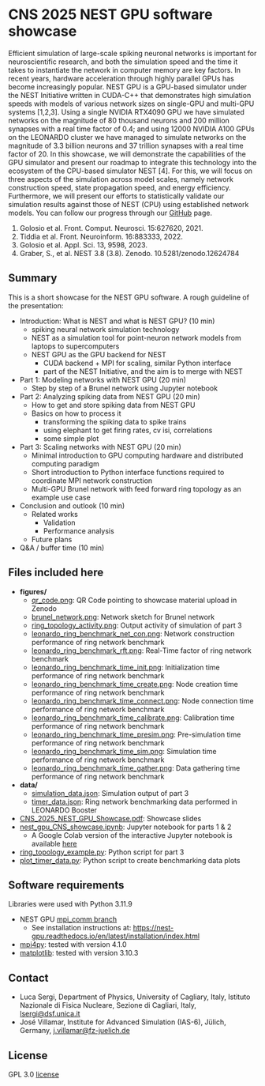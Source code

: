 # CNS 2025 NEST GPU software showcase
Efficient simulation of large-scale spiking neuronal networks is important for neuroscientific research, and both the simulation speed and the time it takes to instantiate the network in computer memory are key factors. In recent years, hardware acceleration through highly parallel GPUs has become increasingly popular. NEST GPU is a GPU-based simulator under the NEST Initiative written in CUDA-C++ that demonstrates high simulation speeds with models of various network sizes on single-GPU and multi-GPU systems [1,2,3].
Using a single NVIDIA RTX4090 GPU we have simulated networks on the magnitude of 80 thousand neurons and 200 million synapses with a real time factor of 0.4; and using 12000 NVIDIA A100 GPUs on the LEONARDO cluster we have managed to simulate networks on the magnitude of 3.3 billion neurons and 37 trillion synapses with a real time factor of 20.
In this showcase, we will demonstrate the capabilities of the GPU simulator and present our roadmap to integrate this technology into the ecosystem of the CPU-based simulator NEST [4].
For this, we will focus on three aspects of the simulation across model scales, namely network construction speed, state propagation speed, and energy efficiency.
Furthermore, we will present our efforts to statistically validate our simulation results against those of NEST (CPU) using established network models.
You can follow our progress through our [GitHub](https://github.com/nest/nest-gpu) page.

1. Golosio et al. Front. Comput. Neurosci. 15:627620, 2021.
2. Tiddia et al. Front. Neuroinform. 16:883333, 2022.
3. Golosio et al. Appl. Sci. 13, 9598, 2023.
4. Graber, S., et al. NEST 3.8 (3.8). Zenodo. 10.5281/zenodo.12624784 


## Summary
This is a short showcase for the NEST GPU software.
A rough guideline of the presentation:

* Introduction: What is NEST and what is NEST GPU? (10 min)
  * spiking neural network simulation technology
  * NEST as a simulation tool for point-neuron network models from laptops to supercomputers
  * NEST GPU as the GPU backend for NEST
    * CUDA backend + MPI for scaling, similar Python interface
    * part of the NEST Initiative, and the aim is to merge with NEST
* Part 1: Modeling networks with NEST GPU (20 min)
  * Step by step of a Brunel network using Jupyter notebook
* Part 2: Analyzing spiking data from NEST GPU (20 min)
  * How to get and store spiking data from NEST GPU
  * Basics on how to process it
    * transforming the spiking data to spike trains
    * using elephant to get firing rates, cv isi, correlations
    * some simple plot
* Part 3: Scaling networks with NEST GPU (20 min)
  * Minimal introduction to GPU computing hardware and distributed computing paradigm
  * Short introduction to Python interface functions required to coordinate MPI network construction
  * Multi-GPU Brunel network with feed forward ring topology as an example use case
* Conclusion and outlook (10 min)
  * Related works
    * Validation
    * Performance analysis
  * Future plans
* Q&A / buffer time (10 min)


## Files included here
* **figures/**
  * [qr_code.png](figures/qr_code.png): QR Code pointing to showcase material upload in Zenodo
  * [brunel_network.png](figures/brunel_network.png): Network sketch for Brunel network
  * [ring_topology_activity.png](figures/ring_topology_activity.png): Output activity of simulation of part 3
  * [leonardo_ring_benchmark_net_con.png](figures/leonardo_ring_benchmark_net_con.png): Network construction performance of ring network benchmark
  * [leonardo_ring_benchmark_rft.png](figures/leonardo_ring_benchmark_rtf.png): Real-Time factor of ring network benchmark
  * [leonardo_ring_benchmark_time_init.png](figures/leonardo_ring_benchmark_time_init.png): Initialization time performance of ring network benchmark
  * [leonardo_ring_benchmark_time_create.png](figures/leonardo_ring_benchmark_time_create.png): Node creation time performance of ring network benchmark
  * [leonardo_ring_benchmark_time_connect.png](figures/leonardo_ring_benchmark_time_connect.png): Node connection time performance of ring network benchmark
  * [leonardo_ring_benchmark_time_calibrate.png](figures/leonardo_ring_benchmark_time_calibrate.png): Calibration time performance of ring network benchmark
  * [leonardo_ring_benchmark_time_presim.png](figures/leonardo_ring_benchmark_time_presim.png): Pre-simulation time performance of ring network benchmark
  * [leonardo_ring_benchmark_time_sim.png](figures/leonardo_ring_benchmark_time_sim.png): Simulation time performance of ring network benchmark
  * [leonardo_ring_benchmark_time_gather.png](figures/leonardo_ring_benchmark_time_gather.png): Data gathering time performance of ring network benchmark
* **data/**
  * [simulation_data.json](data/simulation_data.json): Simulation output of part 3
  * [timer_data.json](data/timer_data.json): Ring network benchmarking data performed in LEONARDO Booster
* [CNS_2025_NEST_GPU_Showcase.pdf](CNS_2025_NEST_GPU_Showcase.pdf): Showcase slides
* [nest_gpu_CNS_showcase.ipynb](nest_gpu_CNS_showcase.ipynb): Jupyter notebook for parts 1 & 2
  * A Google Colab version of the interactive Jupyter notebook is available [here](https://colab.research.google.com/drive/1FNGmYn4dWMBskJBDY_2lE5yuaugIshl9?usp=sharing)
* [ring_topology_example.py](ring_topology_example.py): Python script for part 3
* [plot_timer_data.py](plot_timer_data.py): Python script to create benchmarking data plots


## Software requirements
Libraries were used with Python 3.11.9
* NEST GPU [mpi_comm branch](https://github.com/nest/nest-gpu/tree/nest-gpu-2.0-mpi-comm)
  * See installation instructions at: https://nest-gpu.readthedocs.io/en/latest/installation/index.html
* [mpi4py](https://pypi.org/project/mpi4py/): tested with version 4.1.0
* [matplotlib](https://pypi.org/project/matplotlib/): tested with version 3.10.3


## Contact
* Luca Sergi, Department of Physics, University of Cagliary, Italy, Istituto Nazionale di Fisica Nucleare, Sezione di Cagliari, Italy, lsergi@dsf.unica.it
* José Villamar, Institute for Advanced Simulation (IAS-6), Jülich, Germany, j.villamar@fz-juelich.de


## License
GPL 3.0 [license](LICENSE)
